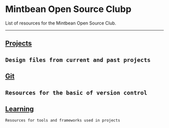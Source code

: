 # Mintbean Open Source Clubp
List of resources for the Mintbean Open Source Club. 

---
## [Projects](./Projects)
`Design files from current and past projects`
---
## [Git](./Git)
`Resources for the basic of version control`
---
## [Learning](./Learning)
`Resources for tools and frameworks used in projects`